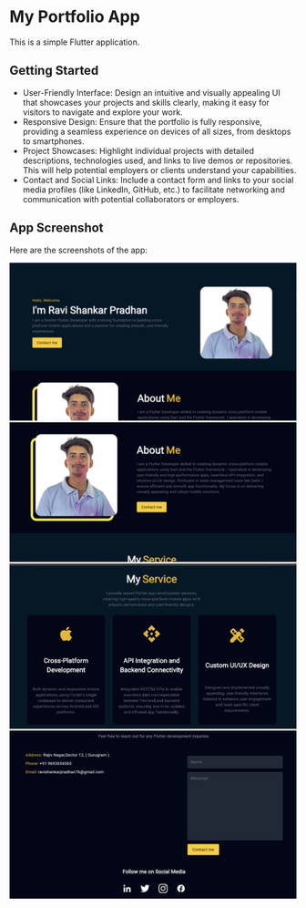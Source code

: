 # My Portfolio App

This is a simple Flutter application.

## Getting Started

- User-Friendly Interface: Design an intuitive and visually appealing UI that showcases your projects and skills clearly, making it easy for visitors to navigate and explore your work.
- Responsive Design: Ensure that the portfolio is fully responsive, providing a seamless experience on devices of all sizes, from desktops to smartphones.
- Project Showcases: Highlight individual projects with detailed descriptions, technologies used, and links to live demos or repositories. This will help potential employers or clients understand your capabilities.
- Contact and Social Links: Include a contact form and links to your social media profiles (like LinkedIn, GitHub, etc.) to facilitate networking and communication with potential collaborators or employers.

## App Screenshot

Here are the screenshots of the app:

![Screenshot 1](assets/app_screenshots/1.png)
![Screenshot 2](assets/app_screenshots/2.png)
![Screenshot 3](assets/app_screenshots/3.png)
![Screenshot 4](assets/app_screenshots/4.png)

